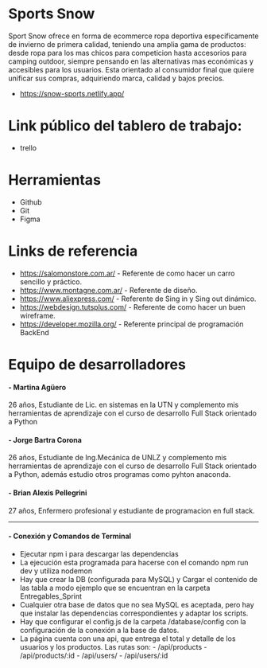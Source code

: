 # Sports Snow 

Sport Snow ofrece en forma de ecommerce ropa deportiva especificamente de invierno de primera calidad, teniendo una amplia gama de productos: desde ropa para los mas chicos para competicion hasta accesorios para camping outdoor, siempre pensando en las alternativas mas económicas y accesibles para los usuarios. Esta orientado al consumidor final que quiere unificar sus compras, adquiriendo marca, calidad y bajos precios.

- https://snow-sports.netlify.app/

# Link público del tablero de trabajo:
- trello

# Herramientas 
 - Github
 - Git
 - Figma

# Links de referencia

- https://salomonstore.com.ar/ - Referente de como hacer un carro sencillo y práctico.
- https://www.montagne.com.ar/ - Referente de diseño.
- https://www.aliexpress.com/ - Referente de Sing in y Sing out dinámico.
- https://webdesign.tutsplus.com/ - Referente de como hacer un buen wireframe.
- https://developer.mozilla.org/ - Referente principal de programación BackEnd

# Equipo de desarrolladores

#### - Martina Agüero

26 años, Estudiante de Lic. en sistemas en la UTN y complemento mis herramientas de aprendizaje con el curso de desarrollo Full Stack orientado a Python

#### - Jorge Bartra Corona

26 años, Estudiante de Ing.Mecánica de UNLZ y complemento mis herramientas de aprendizaje con el curso de desarrollo Full Stack orientado a Python, además estudio otros programas como pyhton anaconda. 

#### - Brian Alexis Pellegrini

27 años, Enfermero profesional y estudiante de programacion en full stack.


____________________________________________________________________________________________________

#### - Conexión y Comandos de Terminal
- Ejecutar npm i para descargar las dependencias
- La ejecución esta programada para hacerse con el comando npm run dev y utiliza nodemon
- Hay que crear la DB (configurada para MySQL) y Cargar el contenido de las tabla a modo ejemplo que se encuentran en la carpeta Entregables_Sprint
- Cualquier otra base de datos que no sea MySQL es aceptada, pero hay que instalar las dependencias correspondientes y adaptar los scripts.
- Hay que configurar el config.js de la carpeta /database/config con la configuración de la conexión a la base de datos.
- La página cuenta con una api, que entrega el total y detalle de los usuarios y los productos. Las rutas son:
        - /api/products
        - /api/products/:id
        - /api/users/
        - /api/users/:id
